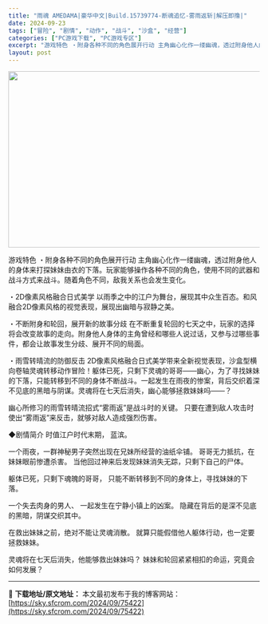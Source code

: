 ```yaml
---
title: "雨魂 AMEDAMA|豪华中文|Build.15739774-断魂追忆-雾雨返斩|解压即撸|"
date: 2024-09-23
tags: ["冒险", "剧情", "动作", "战斗", "沙盒", "经营"]
categories: ["PC游戏下载", "PC游戏专区"]
excerpt: "游戏特色 ・附身各种不同的角色展开行动 主角幽心化作一缕幽魂，透过附身他人的身体来打探妹妹由衣的下落。玩家能够操作各种不同的角色，使用不同的武器和战斗方式来战斗。随着角色不同，敌我关系也会发生变化。 ・2D像素风格融合日式美学 以雨季之中的江户为舞台，展现其中众生百态。和风融合2D像素风格的视觉表现&hellip;"
layout: post
---
```


<img class="aligncenter size-full wp-image-75402" src="https://sky.sfcrom.com/wp-content/uploads/2024/09/2024092309571280.webp" alt="" width="616" height="353" />

游戏特色
・附身各种不同的角色展开行动
主角幽心化作一缕幽魂，透过附身他人的身体来打探妹妹由衣的下落。玩家能够操作各种不同的角色，使用不同的武器和战斗方式来战斗。随着角色不同，敌我关系也会发生变化。

・2D像素风格融合日式美学
以雨季之中的江户为舞台，展现其中众生百态。和风融合2D像素风格的视觉表现，展现出幽暗与寂静之美。

・不断附身和轮回，展开新的故事分歧
在不断重复轮回的七天之中，玩家的选择将会改变故事的走向。附身他人身体的主角曾经和哪些人说过话，又参与过哪些事件，都会让故事发生分歧、展开不同的局面。

・雨雪转晴流的防御反击
2D像素风格融合日式美学带来全新视觉表现，沙盒型横向卷轴灵魂转移动作冒险！躯体已死，只剩下灵魂的哥哥——幽心，为了寻找妹妹的下落，只能转移到不同的身体不断战斗。一起发生在雨夜的惨案，背后交织着深不见底的黑暗与阴谋。灵魂将在七天后消失，幽心能够拯救妹妹吗——？

幽心所修习的雨雪转晴流招式“雾雨返”是战斗时的关键。
只要在遭到敌人攻击时使出“雾雨返”来反击，就够对敌人造成强烈伤害。

◆剧情简介
时值江户时代末期，
蓝滨。

一个雨夜，一群神秘男子突然出现在兄妹所经营的油纸伞铺。
哥哥无力抵抗，在妹妹眼前惨遭杀害。
当他回过神来后发现妹妹消失无踪，只剩下自己的尸体。

躯体已死，只剩下魂魄的哥哥，
只能不断转移到不同的身体上，寻找妹妹的下落。

一个失去肉身的男人、
一起发生在宁静小镇上的凶案。
隐藏在背后的是深不见底的黑暗，阴谋交织其中。

在救出妹妹之前，绝对不能让灵魂消散。
就算只能假借他人躯体行动，也一定要拯救妹妹。

灵魂将在七天后消失，他能够救出妹妹吗？
妹妹和轮回紧紧相扣的命运，究竟会如何发展？

---
📖 **下载地址/原文地址：** 本文最初发布于我的博客网站：[https://sky.sfcrom.com/2024/09/75422](https://sky.sfcrom.com/2024/09/75422)
